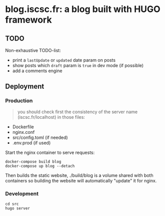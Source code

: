 # blog.iscsc.fr: a blog built with HUGO framework

## TODO
Non-exhaustive TODO-list:
 - print a `lastUpdate` or `updated` date param on posts
 - show posts which `draft` param is `true` in dev mode (if possible)
 - add a comments engine

## Deployment

### Production

> you should check first the consistency of the server name (iscsc.fr/localhost) in those files:
- Dockerfile
- nginx.conf
- src/config.toml (if needed)
- .env.prod (if used)

Start the nginx container to serve requests:
```
docker-compose build blog
docker-compose up blog --detach
```

Then builds the static website, ./build/blog is a volume shared with both containers so 
building the website will automatically "update" it for nginx.

### Development

```
cd src
hugo server
```